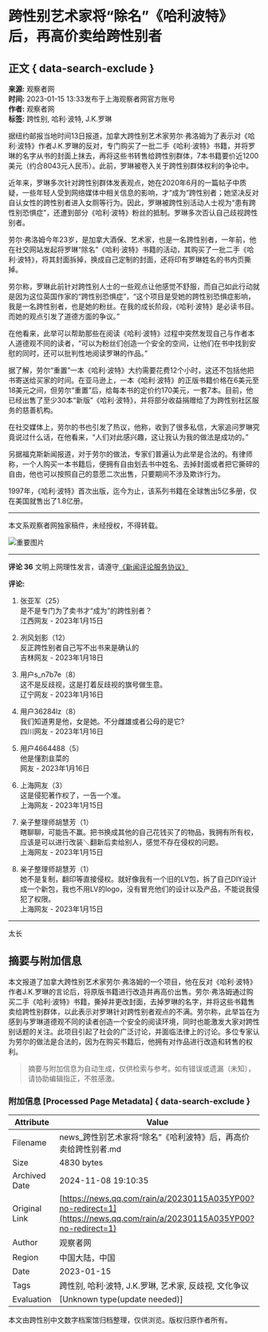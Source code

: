 # 跨性别艺术家将“除名”《哈利波特》后，再高价卖给跨性别者

## 正文 { data-search-exclude }


**来源:** 观察者网  
**时间:** 2023-01-15 13:33发布于上海观察者网官方账号  
**作者:** 观察者网  
**标签:** 跨性别, 哈利·波特, J.K.罗琳

据纽约邮报当地时间13日报道，加拿大跨性别艺术家劳尔·弗洛姆为了表示对《哈利·波特》作者J.K.罗琳的反对，专门购买了一批二手《哈利·波特》书籍，并将罗琳的名字从书的封面上抹去，再将这些书转售给跨性别群体，7本书籍要价近1200美元（约合8043元人民币）。此前，罗琳被卷入关于跨性别群体权利的争论中。

近年来，罗琳多次针对跨性别群体发表观点，她在2020年6月的一篇帖子中质疑，一些年轻人受到网络媒体中相关信息的影响，才“成为”跨性别者；她坚决反对自认女性的跨性别者进入女厕等行为。因此，罗琳被跨性别活动人士视为“患有跨性别恐惧症”，还遭到部分《哈利·波特》粉丝的抵制。罗琳多次否认自己歧视跨性别者。

劳尔·弗洛姆今年23岁，是加拿大酒保、艺术家，也是一名跨性别者，一年前，他在社交网站发起将罗琳“除名”《哈利·波特》书籍的活动，其购买了一批二手《哈利·波特》，将其封面拆掉，换成自己定制的封面，还将印有罗琳姓名的书内页撕掉。

劳尔称，罗琳此前针对跨性别人士的一些观点让他感觉不舒服，而自己如此行动就是因为这位英国作家的“跨性别恐惧症”，“这个项目是受她的跨性别恐惧症影响，我是一名跨性别者，也是她的粉丝。在我的成长阶段，《哈利·波特》是必读书目。而她的观点引发了道德方面的争议。”

在他看来，此举可以帮助那些在阅读《哈利·波特》过程中突然发现自己与作者本人道德观不同的读者，“可以为粉丝们创造一个安全的空间，让他们在书中找到安慰的同时，还可以批判性地阅读罗琳的作品。”

据了解，劳尔“重置”一本《哈利·波特》大约需要花费12个小时，这还不包括他把书寄送给买家的时间。在亚马逊上，一本《哈利·波特》的正版书籍价格在6美元至18美元之间，但劳尔“重置”后，给每本书的定价约170美元，一套7本。目前，他已经出售了至少30本“新版”《哈利·波特》，并将部分收益捐赠给了为跨性别社区服务的慈善机构。

在社交媒体上，劳尔的书也引发了热议，他称，收到了很多私信，大家追问罗琳究竟说过什么话，在他看来，“人们对此感兴趣，这让我认为我的做法是成功的。”

另据福克斯新闻报道，对于劳尔的做法，专家们普遍认为此举是合法的。有律师称，一个人购买一本书籍后，便拥有自由划去书中姓名、去掉封面或者把它撕碎的自由，他也可以按照自己的意愿二次出售，只要期间不涉及欺诈行为。

1997年，《哈利·波特》首次出版，迄今为止，该系列书籍在全球售出5亿多册，仅在美国就售出了1.8亿册。

---

本文系观察者网独家稿件，未经授权，不得转载。

![重要图片](https://inews.gtimg.com/newsapp_bt/0/1012205723968_6694/0)

---

**评论 36** 文明上网理性发言，请遵守[《新闻评论服务协议》](https://new.qq.com/static/coralinfo.htm)  

**评论:**  
1. 张亚军（25）  
   是不是专门为了卖书才“成为”的跨性别者？  
   江西网友 - 2023年1月15日  

2. 冽风划影（12）  
   反正跨性别者自己写不出书来是确认的  
   吉林网友 - 2023年1月18日  

3. 用户s_n7b7e（8）  
   这不是反歧视，这是打着反歧视的旗号做生意。  
   辽宁网友 - 2023年1月16日  

4. 用户36284lz（8）  
   我们知道男是他，女是她。不分雌雄或者公母的是它?  
   四川网友 - 2023年1月16日  

5. 用户4664488（5）  
   他是懂割韭菜的  
   网友 - 2023年1月16日  

6. 上海网友（3）  
   这是侵犯著作权了，一告一个准。  
   上海网友 - 2023年1月15日  

7. 亲子整理师胡慧芳（1）  
   瞎聊聊，可能告不赢。把书换成其他的自己花钱买了的物品，我拥有所有权，应该是可以进行改装＼翻新后卖给别人，感觉不存在侵权的问题。  
   上海网友 - 2023年1月15日  

8. 亲子整理师胡慧芳（1）  
   她不是复制，翻印等直接侵权。就好像我有一个旧的LV包，拆了自己DIY设计成一个新包，我也不用LV的logo，没有冒充他们的设计以及产品，不能说我侵犯了权限。  
   上海网友 - 2023年1月15日  

--- 

太长

## 摘要与附加信息

<!-- tcd_abstract -->
本文报道了加拿大跨性别艺术家劳尔·弗洛姆的一个项目，他在反对《哈利·波特》作者J.K.罗琳的言论后，将原版书籍进行改造并再高价出售。劳尔·弗洛姆通过购买二手《哈利·波特》书籍，撕掉并更改封面，去掉罗琳的名字，并将这些书籍售卖给跨性别群体，以此表示对罗琳针对跨性别者观点的不满。劳尔称，此举旨在为感到与罗琳道德观不同的读者创造一个安全的阅读环境，同时也能激发大家对跨性别话题的关注。此项目引起了社会的广泛讨论，并面临法律上的讨论。多位专家认为劳尔的做法是合法的，因为在购买书籍后，他拥有对作品进行改造和转售的权利。
<!-- tcd_abstract_end -->

> 摘要与附加信息为自动生成，仅供检索与参考。如有错误或遗漏（未知），请协助编辑指正，不胜感激。

### 附加信息 [Processed Page Metadata] { data-search-exclude }

| Attribute       | Value                                  |
|-----------------|----------------------------------------|
| Filename        | news_跨性别艺术家将“除名”《哈利波特》后，再高价卖给跨性别者.md                             |
| Size            | 4830 bytes                           |
| Archived Date   | 2024-11-08 19:10:35                             |
| Original Link   | [https://news.qq.com/rain/a/20230115A035YP00?no-redirect=1](https://news.qq.com/rain/a/20230115A035YP00?no-redirect=1)                       |
| Author          | 观察者网                               |
| Region          | 中国大陆，中国                               |
| Date            | 2023-01-15                                 |
| Tags            | 跨性别, 哈利·波特, J.K.罗琳, 艺术家, 反歧视, 文化争议                                 |
| Evaluation            | [Unknown type(update needed)]                                 |
<!-- tcd_table_end -->

本文由跨性别中文数字档案馆归档整理，仅供浏览。版权归原作者所有。
